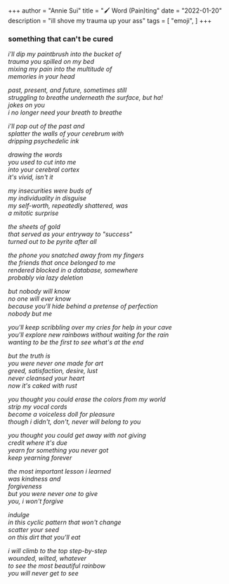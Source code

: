 +++
author = "Annie Sui"
title = "🖌️ Word (Pain)ting"
date = "2022-01-20"
description = "ill shove my trauma up your ass"
tags = [
    "emoji",
]
+++
<h3> something that can't be cured </h3>
<i>
i'll dip my paintbrush into the bucket of <br>
trauma you spilled on my bed <br>
mixing my pain into the multitude of <br>
memories in your head <br>

past, present, and future, sometimes still <br>
struggling to breathe underneath the surface, but ha! <br>
jokes on you <br>
i no longer need your breath to breathe <br>


i'll pop out of the past and <br>
splatter the walls of your cerebrum with <br>
dripping psychedelic ink <br>

drawing the words <br>
you used to cut into me <br>
into your cerebral cortex <br>
it's vivid, isn't it <br>

my insecurities were buds of <br>
my individuality in disguise <br>
my self-worth, repeatedly shattered, was <br>
a mitotic surprise

the sheets of gold <br>
that served as your entryway to "success" <br>
turned out to be pyrite after all <br>

the phone you snatched away from my fingers <br>
the friends that once belonged to me <br>
rendered blocked in a database, somewhere <br>
probably via lazy deletion

but nobody will know <br>
no one will ever know <br>
because you'll hide behind a pretense of perfection <br>
nobody but me <br>

you'll keep scribbling over my cries for help in your cave <br>
you'll explore new rainbows without waiting for the rain <br>
wanting to be the first to see what's at the end <br>

but the truth is <br>
you were never one made for art <br>
greed, satisfaction, desire, lust <br>
never cleansed your heart <br>
now it's caked with rust <br>

you thought you could erase the colors from my world <br>
strip my vocal cords <br>
become a voiceless doll for pleasure <br>
though i didn't, don't, never will belong to you <br>

you thought you could get away with not giving <br>
credit where it's due <br>
yearn for something you never got <br>
keep yearning forever <br>

the most important lesson i learned <br>
was kindness and <br>
forgiveness <br>
but you were never one to give <br>
you, i won't forgive

indulge <br>
in this cyclic pattern that won't change <br>
scatter your seed <br>
on this dirt that you'll eat 

i will climb to the top step-by-step <br>
wounded, wilted, whatever <br>
to see the most beautiful rainbow <br>
you will never get to see

</i>